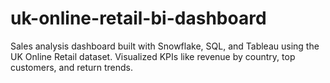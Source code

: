 # uk-online-retail-bi-dashboard
Sales analysis dashboard built with Snowflake, SQL, and Tableau using the UK Online Retail dataset. Visualized KPIs like revenue by country, top customers, and return trends.
